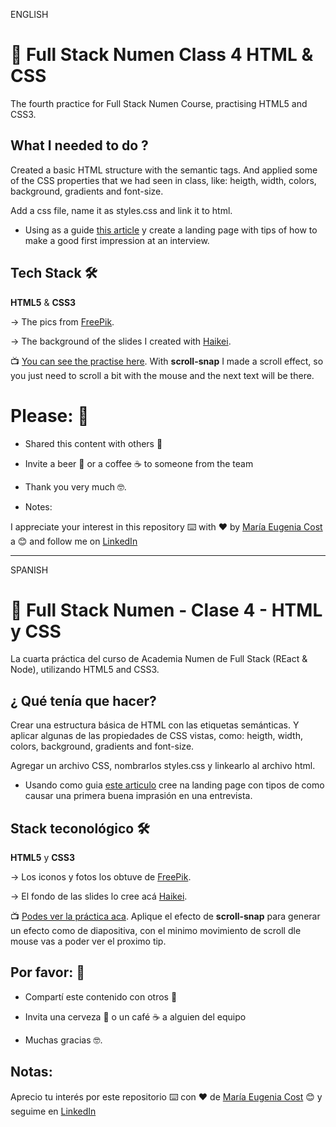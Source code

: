 ENGLISH
# 📖  Full Stack Numen Class 4 HTML & CSS

The fourth practice for Full Stack Numen Course, practising HTML5 and CSS3.
## What I needed to do ?

Created a basic HTML structure with the semantic tags. And applied some of the CSS properties that we had seen in class, like: heigth, width, colors, background, gradients and font-size.

Add a css file, name it as styles.css and link it to html. 

- Using as a guide [this article](https://www.indeed.com/career-advice/interviewing/making-good-first-impressions) y create a landing page with tips of how to make a good first impression at an interview.

## Tech Stack 🛠️

**HTML5** & **CSS3**

-> The pics from   [FreePik](https://www.freepik.com/).

-> The background of the slides I created with [Haikei](https://app.haikei.app/).


📺 [You can see the practise here](https://eugenia1984.github.io/Full-Stack-Numen/class4). With **scroll-snap** I made a scroll effect, so you just need to scroll a bit with the mouse and the next text will be there.


# Please: 🎁

- Shared this content with others 📢

- Invite a beer 🍺 or a coffee ☕ to someone from the team

- Thank you very much 🤓.

- Notes: 

I appreciate your interest in this repository ⌨️ with ❤️ by [María Eugenia Cost](https://github.com/eugenia1984) a 😊 and follow me on [LinkedIn](https://www.linkedin.com/in/mar%C3%ADaeugeniacosta/)


---

SPANISH

# 📖 Full Stack Numen - Clase 4 - HTML y CSS

La cuarta práctica del curso de Academia Numen de Full Stack (REact & Node), utilizando HTML5 and CSS3.

## ¿ Qué tenía que hacer?

Crear una estructura básica de HTML con las etiquetas semánticas. Y aplicar algunas de las propiedades de CSS vistas, como:  heigth, width, colors, background, gradients and font-size.

Agregar un archivo CSS, nombrarlos styles.css y linkearlo al archivo html. 

- Usando como guia [este articulo](https://www.indeed.com/career-advice/interviewing/making-good-first-impressions) cree na landing page con tipos de como causar una primera buena imprasión en una entrevista.


## Stack teconológico 🛠️

**HTML5** y **CSS3**

-> Los iconos y fotos los obtuve de  [FreePik](https://www.freepik.com/).

->  El fondo de las slides lo cree acá  [Haikei](https://app.haikei.app/).

📺 [Podes ver la práctica aca](https://eugenia1984.github.io/Full-Stack-Numen/class4). Aplique el efecto de **scroll-snap** para generar un efecto como de diapositiva, con el minimo movimiento de scroll dle mouse vas a poder ver el proximo tip.

## Por favor: 🎁

- Compartí este contenido con otros 📢

- Invita una cerveza 🍺 o un café ☕ a alguien del equipo

- Muchas gracias 🤓.

## Notas: 

Aprecio tu interés por este repositorio ⌨️ con ❤️ de [María Eugenia Cost](https://github.com/eugenia1984)  😊 y seguime en [LinkedIn](https://www.linkedin.com/in/mar%C3%ADaeugeniacosta/)
